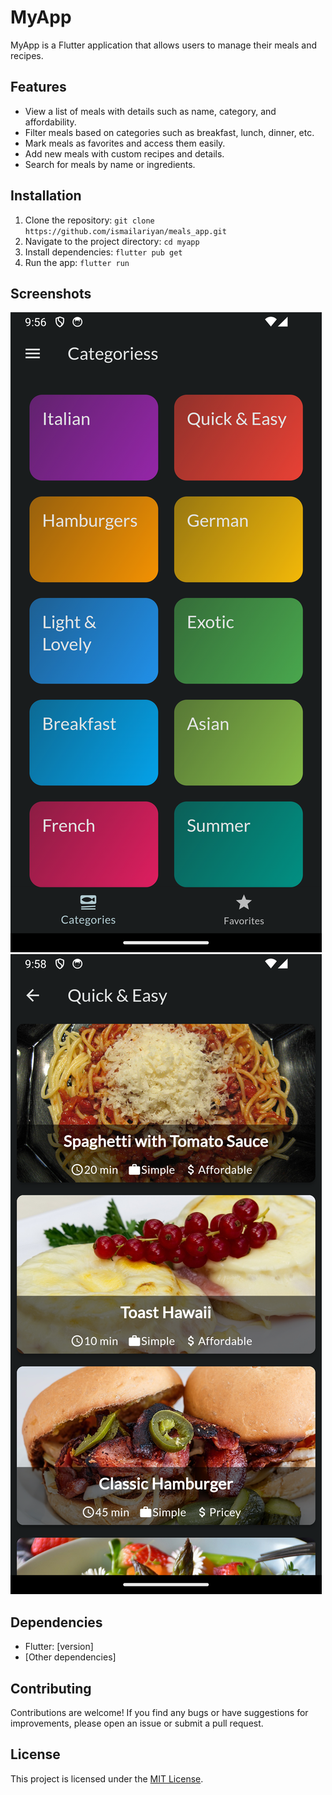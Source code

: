 # MyApp

MyApp is a Flutter application that allows users to manage their meals and recipes.

## Features

- View a list of meals with details such as name, category, and affordability.
- Filter meals based on categories such as breakfast, lunch, dinner, etc.
- Mark meals as favorites and access them easily.
- Add new meals with custom recipes and details.
- Search for meals by name or ingredients.

## Installation

1. Clone the repository: `git clone https://github.com/ismailariyan/meals_app.git`
2. Navigate to the project directory: `cd myapp`
3. Install dependencies: `flutter pub get`
4. Run the app: `flutter run`

## Screenshots

![Screenshot 1](screenshots/screenshot1.png)
![Screenshot 2](screenshots/screenshot2.png)

## Dependencies

- Flutter: [version]
- [Other dependencies]

## Contributing

Contributions are welcome! If you find any bugs or have suggestions for improvements, please open an issue or submit a pull request.

## License

This project is licensed under the [MIT License](LICENSE).
